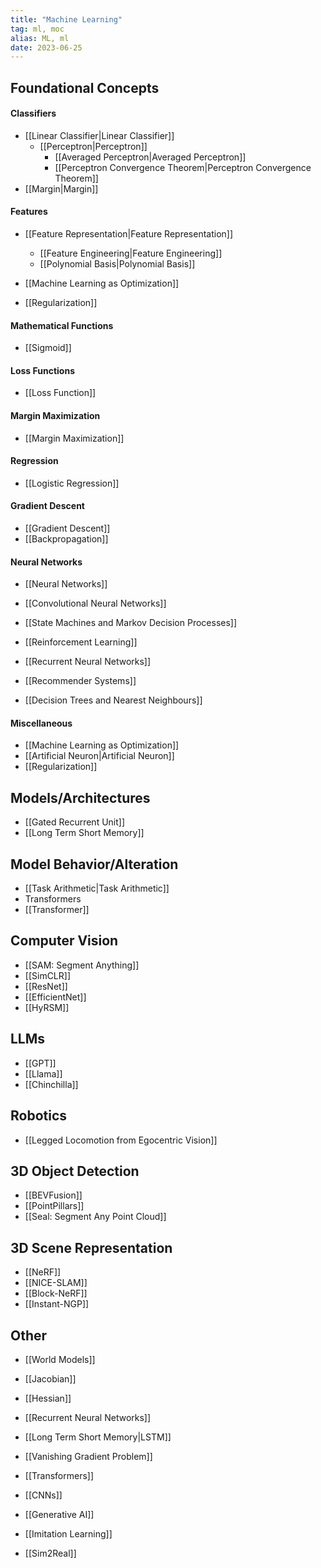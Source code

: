 ```yaml
---
title: "Machine Learning"
tag: ml, moc
alias: ML, ml
date: 2023-06-25
---
```

## Foundational Concepts

#### Classifiers
- [[Linear Classifier|Linear Classifier]]
	- [[Perceptron|Perceptron]]
		- [[Averaged Perceptron|Averaged Perceptron]]
		- [[Perceptron Convergence Theorem|Perceptron Convergence Theorem]]
- [[Margin|Margin]]

#### Features
- [[Feature Representation|Feature Representation]]
	- [[Feature Engineering|Feature Engineering]]
	- [[Polynomial Basis|Polynomial Basis]]

- [[Machine Learning as Optimization]]
- [[Regularization]]

#### Mathematical Functions
- [[Sigmoid]]

#### Loss Functions
- [[Loss Function]]


#### Margin Maximization
- [[Margin Maximization]]

#### Regression
- [[Logistic Regression]]

#### Gradient Descent
- [[Gradient Descent]]
- [[Backpropagation]]

#### Neural Networks
- [[Neural Networks]]

- [[Convolutional Neural Networks]]

- [[State Machines and Markov Decision Processes]]

- [[Reinforcement Learning]]

- [[Recurrent Neural Networks]]

- [[Recommender Systems]]

- [[Decision Trees and Nearest Neighbours]]

#### Miscellaneous
- [[Machine Learning as Optimization]]
- [[Artificial Neuron|Artificial Neuron]]
- [[Regularization]]

## Models/Architectures
- [[Gated Recurrent Unit]]
- [[Long Term Short Memory]]

## Model Behavior/Alteration
- [[Task Arithmetic|Task Arithmetic]]
- Transformers
- [[Transformer]]
## Computer Vision
- [[SAM: Segment Anything]]
- [[SimCLR]]
- [[ResNet]]
- [[EfficientNet]]
- [[HyRSM]]

## LLMs
- [[GPT]]
- [[Llama]]
- [[Chinchilla]]

## Robotics
- [[Legged Locomotion from Egocentric Vision]]

## 3D Object Detection
- [[BEVFusion]]
- [[PointPillars]]
- [[Seal: Segment Any Point Cloud]]

## 3D Scene Representation
- [[NeRF]]
- [[NICE-SLAM]]
- [[Block-NeRF]]
- [[Instant-NGP]]

## Other
- [[World Models]]


- [[Jacobian]]
- [[Hessian]]

- [[Recurrent Neural Networks]]
- [[Long Term Short Memory|LSTM]]
- [[Vanishing Gradient Problem]]
- [[Transformers]]

- [[CNNs]]
- [[Generative AI]]
- [[Imitation Learning]]
- [[Sim2Real]]